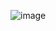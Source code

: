 ![image](https://user-images.githubusercontent.com/77379218/151892958-f512b0dd-5176-44d9-93ee-0a9a1b7e5e02.png)
